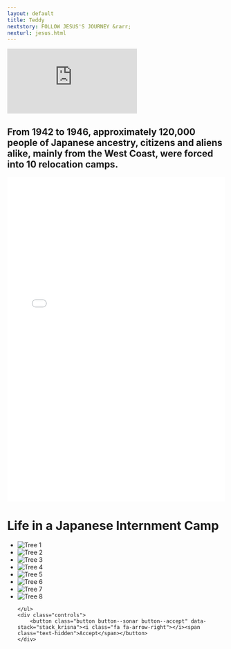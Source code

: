 ```yaml
---
layout: default
title: Teddy
nextstory: FOLLOW JESUS'S JOURNEY &rarr;
nexturl: jesus.html
---
```

 <div class="boxes" id="first">
 <div class="video">
 <iframe id="player1" src="https://player.vimeo.com/video/212126911?api=1&player_id=player1" frameborder="0" webkitallowfullscreen="" mozallowfullscreen="" allowfullscreen=""></iframe>
 </div>
 </div>
 <div class="teddyheader" id="second">
 <h2>From 1942 to 1946, approximately 120,000 people of Japanese ancestry, citizens and aliens alike, mainly from the West Coast, were forced into 10 relocation camps.</h2>
 <div id="third">
 <iframe src="images/intermentcamp/index.html" style="width:100%; height:750px; border:none; margin:0; padding:0; overflow:fixed; z-index:99;"></iframe>
 <!--
     <script src="https://cdnjs.cloudflare.com/ajax/libs/p5.js/0.5.7/p5.min.js"></script>
    <script src="https://cdnjs.cloudflare.com/ajax/libs/p5.js/0.5.7/addons/p5.dom.min.js"></script>
    <script src="https://cdnjs.cloudflare.com/ajax/libs/p5.js/0.5.7/addons/p5.sound.min.js"></script>
    <link rel="stylesheet" type="text/css" href="images/intermentcamp/style.css">
    <script src="images/intermentcamp/sketch.js"></script>
    -->
 </div>

<link rel="stylesheet" type="text/css" href="css/normalize.css" />
<link rel="stylesheet" type="text/css" href="fonts/font-awesome-4.3.0/css/font-awesome.min.css" />
<link rel="stylesheet" type="text/css" href="css/demo.css" />
<link rel="stylesheet" type="text/css" href="css/component.css" />
<script src="js/modernizr-custom.js"></script>


<div class="container">
<div class="content color-1">
<h1>Life in a Japanese Internment Camp </h1>
	<ul id="stack_krisna" class="stack stack--krisna" style="height: 800px;">
		<li class="stack__item"><img src="images/Teddy/1.jpg" alt="Tree 1" /></li>
		<li class="stack__item"><img src="images/Teddy/2.jpg" alt="Tree 2" /></li>
		<li class="stack__item"><img src="images/Teddy/3.jpg" alt="Tree 3" /></li>
		<li class="stack__item"><img src="images/Teddy/4.jpg" alt="Tree 4" /></li>
		<li class="stack__item"><img src="images/Teddy/5.jpg" alt="Tree 5" /></li>
  <li class="stack__item"><img src="images/Teddy/6.jpg" alt="Tree 6" /></li>
  <li class="stack__item"><img src="images/Teddy/7.fair play comittee.jpg" alt="Tree 7" /></li>
  <li class="stack__item"><img src="images/Teddy/8.jpg" alt="Tree 8" /></li>


	</ul>
	<div class="controls">
		<button class="button button--sonar button--accept" data-stack="stack_krisna"><i class="fa fa-arrow-right"></i><span class="text-hidden">Accept</span></button>
	</div>
</div>

</div><!-- /container -->
<script src="js/classie.js"></script>
<script>
// http://stackoverflow.com/a/11381730/989439
function mobilecheck() {
	var check = false;
	(function(a){if(/(android|ipad|playbook|silk|bb\d+|meego).+mobile|avantgo|bada\/|blackberry|blazer|compal|elaine|fennec|hiptop|iemobile|ip(hone|od)|iris|kindle|lge |maemo|midp|mmp|netfront|opera m(ob|in)i|palm( os)?|phone|p(ixi|re)\/|plucker|pocket|psp|series(4|6)0|symbian|treo|up\.(browser|link)|vodafone|wap|windows (ce|phone)|xda|xiino/i.test(a)||/1207|6310|6590|3gso|4thp|50[1-6]i|770s|802s|a wa|abac|ac(er|oo|s\-)|ai(ko|rn)|al(av|ca|co)|amoi|an(ex|ny|yw)|aptu|ar(ch|go)|as(te|us)|attw|au(di|\-m|r |s )|avan|be(ck|ll|nq)|bi(lb|rd)|bl(ac|az)|br(e|v)w|bumb|bw\-(n|u)|c55\/|capi|ccwa|cdm\-|cell|chtm|cldc|cmd\-|co(mp|nd)|craw|da(it|ll|ng)|dbte|dc\-s|devi|dica|dmob|do(c|p)o|ds(12|\-d)|el(49|ai)|em(l2|ul)|er(ic|k0)|esl8|ez([4-7]0|os|wa|ze)|fetc|fly(\-|_)|g1 u|g560|gene|gf\-5|g\-mo|go(\.w|od)|gr(ad|un)|haie|hcit|hd\-(m|p|t)|hei\-|hi(pt|ta)|hp( i|ip)|hs\-c|ht(c(\-| |_|a|g|p|s|t)|tp)|hu(aw|tc)|i\-(20|go|ma)|i230|iac( |\-|\/)|ibro|idea|ig01|ikom|im1k|inno|ipaq|iris|ja(t|v)a|jbro|jemu|jigs|kddi|keji|kgt( |\/)|klon|kpt |kwc\-|kyo(c|k)|le(no|xi)|lg( g|\/(k|l|u)|50|54|\-[a-w])|libw|lynx|m1\-w|m3ga|m50\/|ma(te|ui|xo)|mc(01|21|ca)|m\-cr|me(rc|ri)|mi(o8|oa|ts)|mmef|mo(01|02|bi|de|do|t(\-| |o|v)|zz)|mt(50|p1|v )|mwbp|mywa|n10[0-2]|n20[2-3]|n30(0|2)|n50(0|2|5)|n7(0(0|1)|10)|ne((c|m)\-|on|tf|wf|wg|wt)|nok(6|i)|nzph|o2im|op(ti|wv)|oran|owg1|p800|pan(a|d|t)|pdxg|pg(13|\-([1-8]|c))|phil|pire|pl(ay|uc)|pn\-2|po(ck|rt|se)|prox|psio|pt\-g|qa\-a|qc(07|12|21|32|60|\-[2-7]|i\-)|qtek|r380|r600|raks|rim9|ro(ve|zo)|s55\/|sa(ge|ma|mm|ms|ny|va)|sc(01|h\-|oo|p\-)|sdk\/|se(c(\-|0|1)|47|mc|nd|ri)|sgh\-|shar|sie(\-|m)|sk\-0|sl(45|id)|sm(al|ar|b3|it|t5)|so(ft|ny)|sp(01|h\-|v\-|v )|sy(01|mb)|t2(18|50)|t6(00|10|18)|ta(gt|lk)|tcl\-|tdg\-|tel(i|m)|tim\-|t\-mo|to(pl|sh)|ts(70|m\-|m3|m5)|tx\-9|up(\.b|g1|si)|utst|v400|v750|veri|vi(rg|te)|vk(40|5[0-3]|\-v)|vm40|voda|vulc|vx(52|53|60|61|70|80|81|83|85|98)|w3c(\-| )|webc|whit|wi(g |nc|nw)|wmlb|wonu|x700|yas\-|your|zeto|zte\-/i.test(a.substr(0,4)))check = true})(navigator.userAgent||navigator.vendor||window.opera);
	return check;
}
var clickeventtype = mobilecheck() ? 'touchstart' : 'click';

(function() {
	var support = { animations : Modernizr.cssanimations },
		animEndEventNames = { 'WebkitAnimation' : 'webkitAnimationEnd', 'OAnimation' : 'oAnimationEnd', 'msAnimation' : 'MSAnimationEnd', 'animation' : 'animationend' },
		animEndEventName = animEndEventNames[ Modernizr.prefixed( 'animation' ) ],
		onEndAnimation = function( el, callback ) {
			var onEndCallbackFn = function( ev ) {
				if( support.animations ) {
					if(ev.target != this) return;
					this.removeEventListener( animEndEventName, onEndCallbackFn);
				}
				if(callback && typeof callback === 'function') {callback.call();}
			};
			if( support.animations ) {
				el.addEventListener(animEndEventName, onEndCallbackFn);
			}
			else {
				onEndCallbackFn();
			}
		};

	[].slice.call(document.querySelectorAll('.button--sonar')).forEach(function(el) {
		el.addEventListener(clickeventtype, function(ev) {
			if( el.getAttribute('data-state') !== 'locked' ) {
				classie.add(el, 'button--active');
				onEndAnimation(el, function() {
					classie.remove(el, 'button--active');
				});
			}
		});
	});
})();
</script>
<script src="js/dynamics.min.js"></script>
<script src="js/main.js"></script>
<script>
(function() {
	var support = { animations : Modernizr.cssanimations },
		animEndEventNames = { 'WebkitAnimation' : 'webkitAnimationEnd', 'OAnimation' : 'oAnimationEnd', 'msAnimation' : 'MSAnimationEnd', 'animation' : 'animationend' },
		animEndEventName = animEndEventNames[ Modernizr.prefixed( 'animation' ) ],
		onEndAnimation = function( el, callback ) {
			var onEndCallbackFn = function( ev ) {
				if( support.animations ) {
					if(ev.target != this) return;
					this.removeEventListener( animEndEventName, onEndCallbackFn);
				}
				if(callback && typeof callback === 'function') {callback.call();}
			};
			if( support.animations ) {
				el.addEventListener(animEndEventName, onEndCallbackFn);
			}
			else {
				onEndCallbackFn();
			}
		};

	function nextSibling(el) {
		var nextSibling = el.nextSibling;
		while(nextSibling && nextSibling.nodeType != 1) {
		nextSibling = nextSibling.nextSibling
		}
		return nextSibling;
	}

	var krisna = new Stack(document.getElementById('stack_krisna'));

	// controls the click ring effect on the button
	var buttonClickCallback = function(bttn) {
		var bttn = bttn || this;
		bttn.setAttribute('data-state', 'unlocked');
	};

	document.querySelector('.button--accept[data-stack = stack_krisna]').addEventListener(clickeventtype, function() { krisna.accept(buttonClickCallback.bind(this)); });
	document.querySelector('.button--reject[data-stack = stack_krisna]').addEventListener(clickeventtype, function() { krisna.reject(buttonClickCallback.bind(this)); });

	[].slice.call(document.querySelectorAll('.button--sonar')).forEach(function(bttn) {
		bttn.addEventListener(clickeventtype, function() {
			bttn.setAttribute('data-state', 'locked');
		});
	});

	[].slice.call(document.querySelectorAll('.button--material')).forEach(function(bttn) {
		var radialAction = nextSibling(bttn.parentNode);

		bttn.addEventListener(clickeventtype, function(ev) {
			var boxOffset = radialAction.parentNode.getBoundingClientRect(),
				offset = bttn.getBoundingClientRect();

			radialAction.style.left = Number(offset.left - boxOffset.left) + 'px';
			radialAction.style.top = Number(offset.top - boxOffset.top) + 'px';

			classie.add(radialAction, classie.has(bttn, 'button--reject') ? 'material-circle--reject' : 'material-circle--accept');
			classie.add(radialAction, 'material-circle--active');
			onEndAnimation(radialAction, function() {
				classie.remove(radialAction, classie.has(bttn, 'button--reject') ? 'material-circle--reject' : 'material-circle--accept');
				classie.remove(radialAction, 'material-circle--active');
			});
		});
	});
})();
</script>

 
